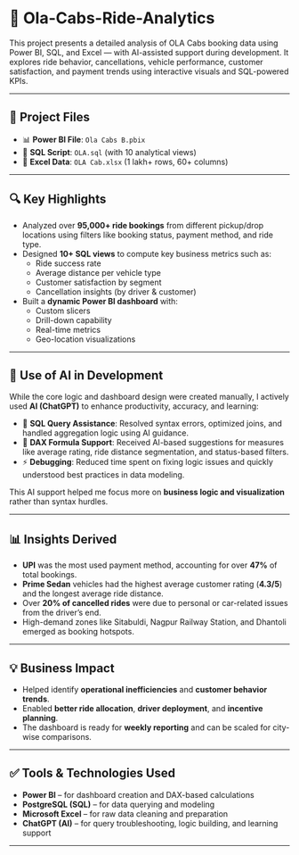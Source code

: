 # 🚕 Ola-Cabs-Ride-Analytics

This project presents a detailed analysis of OLA Cabs booking data using Power BI, SQL, and Excel — with AI-assisted support during development. It explores ride behavior, cancellations, vehicle performance, customer satisfaction, and payment trends using interactive visuals and SQL-powered KPIs.

---

## 📁 Project Files

- 📊 **Power BI File**: `Ola Cabs B.pbix`  
- 🧮 **SQL Script**: `OLA.sql` (with 10 analytical views)  
- 📄 **Excel Data**: `OLA Cab.xlsx` (1 lakh+ rows, 60+ columns)

---

## 🔍 Key Highlights

- Analyzed over **95,000+ ride bookings** from different pickup/drop locations using filters like booking status, payment method, and ride type.
- Designed **10+ SQL views** to compute key business metrics such as:
  - Ride success rate
  - Average distance per vehicle type
  - Customer satisfaction by segment
  - Cancellation insights (by driver & customer)
- Built a **dynamic Power BI dashboard** with:
  - Custom slicers
  - Drill-down capability
  - Real-time metrics
  - Geo-location visualizations

---

## 🧠 Use of AI in Development

While the core logic and dashboard design were created manually, I actively used **AI (ChatGPT)** to enhance productivity, accuracy, and learning:

- 📌 **SQL Query Assistance**: Resolved syntax errors, optimized joins, and handled aggregation logic using AI guidance.
- 🧠 **DAX Formula Support**: Received AI-based suggestions for measures like average rating, ride distance segmentation, and status-based filters.
- ⚡ **Debugging**: Reduced time spent on fixing logic issues and quickly understood best practices in data modeling.
  
This AI support helped me focus more on **business logic and visualization** rather than syntax hurdles.

---

## 📊 Insights Derived

- **UPI** was the most used payment method, accounting for over **47%** of total bookings.
- **Prime Sedan** vehicles had the highest average customer rating (**4.3/5**) and the longest average ride distance.
- Over **20% of cancelled rides** were due to personal or car-related issues from the driver’s end.
- High-demand zones like Sitabuldi, Nagpur Railway Station, and Dhantoli emerged as booking hotspots.

---

## 💡 Business Impact

- Helped identify **operational inefficiencies** and **customer behavior trends**.
- Enabled **better ride allocation**, **driver deployment**, and **incentive planning**.
- The dashboard is ready for **weekly reporting** and can be scaled for city-wise comparisons.

---

## ✅ Tools & Technologies Used

- **Power BI** – for dashboard creation and DAX-based calculations  
- **PostgreSQL (SQL)** – for data querying and modeling  
- **Microsoft Excel** – for raw data cleaning and preparation  
- **ChatGPT (AI)** – for query troubleshooting, logic building, and learning support  

---



